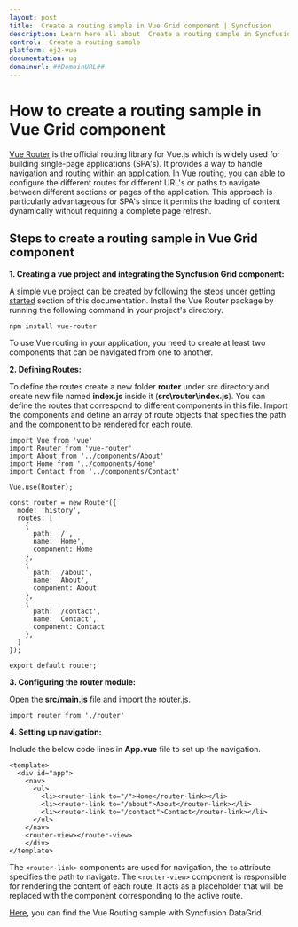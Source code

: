 ```yaml
---
layout: post
title:  Create a routing sample in Vue Grid component | Syncfusion
description: Learn here all about  Create a routing sample in Syncfusion Vue Grid component of Syncfusion Essential JS 2 and more.
control:  Create a routing sample
platform: ej2-vue
documentation: ug
domainurl: ##DomainURL##
---
```


# How to create a routing sample in Vue Grid component

[Vue Router](https://router.vuejs.org/introduction.html) is the official routing library for Vue.js which is widely used for building single-page applications (SPA's). It provides a way to handle navigation and routing within an application. In Vue routing, you can able to configure the different routes for different URL's or paths to navigate between different sections or pages of the application. This approach is particularly advantageous for SPA's since it permits the loading of content dynamically without requiring a complete page refresh.

## Steps to create a routing sample in Vue Grid component

**1. Creating a vue project and integrating the Syncfusion Grid component:**

A simple vue project can be created by following the steps under [getting started](https://ej2.syncfusion.com/vue/documentation/grid/getting-started) section of this documentation. Install the Vue Router package by running the following command in your project's directory.

```
npm install vue-router
```
To use Vue routing in your application, you need to create at least two components that can be navigated from one to another.

**2. Defining Routes:**

To define the routes create a new folder **router** under src directory and create new file named **index.js** inside it (**src\router\index.js**). You can define the routes that correspond to different components in this file. Import the components and define an array of route objects that specifies the path and the component to be rendered for each route.

```
import Vue from 'vue'
import Router from 'vue-router'
import About from '../components/About'
import Home from '../components/Home'
import Contact from '../components/Contact'

Vue.use(Router);

const router = new Router({
  mode: 'history',
  routes: [
    {
      path: '/',
      name: 'Home',
      component: Home
    },
    {
      path: '/about',
      name: 'About',
      component: About
    },
    {
      path: '/contact',
      name: 'Contact',
      component: Contact
    },
  ]
});

export default router;
```

**3. Configuring the router module:**

Open the **src/main.js** file and import the router.js.

```
import router from './router'
```

**4. Setting up navigation:**

Include the below code lines in **App.vue** file to set up the navigation.

```
<template>
  <div id="app">
    <nav>
      <ul>
        <li><router-link to="/">Home</router-link></li>
        <li><router-link to="/about">About</router-link></li>
        <li><router-link to="/contact">Contact</router-link></li>
      </ul>
    </nav>
    <router-view></router-view> 
    </div>
</template>
```

The `<router-link>` components are used for navigation, the `to` attribute specifies the path to navigate.
The `<router-view>` component is responsible for rendering the content of each route. It acts as a placeholder that will be replaced with the component corresponding to the active route.

[Here](https://github.com/SyncfusionExamples/DataGrid-routing-vue), you can find the Vue Routing sample with Syncfusion DataGrid.